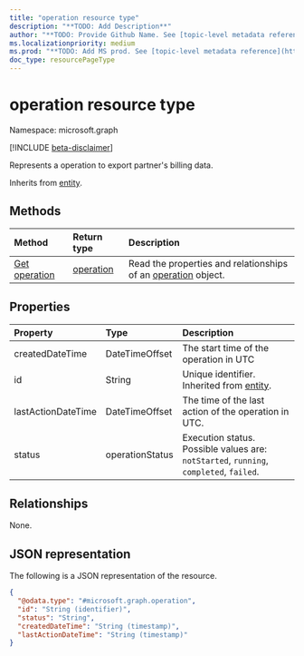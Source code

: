 ```yaml
---
title: "operation resource type"
description: "**TODO: Add Description**"
author: "**TODO: Provide Github Name. See [topic-level metadata reference](https://aka.ms/msgo?pagePath=Document-APIs/Guidelines/Metadata)**"
ms.localizationpriority: medium
ms.prod: "**TODO: Add MS prod. See [topic-level metadata reference](https://aka.ms/msgo?pagePath=Document-APIs/Guidelines/Metadata)**"
doc_type: resourcePageType
---
```


# operation resource type

Namespace: microsoft.graph

[!INCLUDE [beta-disclaimer](../../includes/beta-disclaimer.md)]

Represents a operation to export partner's billing data.

Inherits from [entity](../resources/entity.md).

## Methods
|Method|Return type|Description|
|:---|:---|:---|
|[Get operation](../api/operation-get.md)|[operation](../resources/partnerbillingoperation.md)|Read the properties and relationships of an [operation](../resources/partnerbillingoperation.md) object.|

## Properties
|Property|Type|Description|
|:---|:---|:---|
|createdDateTime|DateTimeOffset|The start time of the operation in UTC|
|id|String|Unique identifier. Inherited from [entity](../resources/entity.md).|
|lastActionDateTime|DateTimeOffset|The time of the last action of the operation in UTC.|
|status|operationStatus|Execution status. Possible values are: `notStarted`, `running`, `completed`, `failed`.|

## Relationships
None.

## JSON representation
The following is a JSON representation of the resource.
<!-- {
  "blockType": "resource",
  "keyProperty": "id",
  "@odata.type": "microsoft.graph.operation",
  "baseType": "microsoft.graph.entity",
  "openType": false
}
-->
``` json
{
  "@odata.type": "#microsoft.graph.operation",
  "id": "String (identifier)",
  "status": "String",
  "createdDateTime": "String (timestamp)",
  "lastActionDateTime": "String (timestamp)"
}
```

